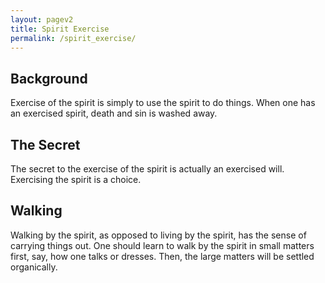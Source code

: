 ```yaml
---
layout: pagev2
title: Spirit Exercise
permalink: /spirit_exercise/
---
```


## Background

Exercise of the spirit is simply to use the spirit to do things. When one has an exercised spirit, death and sin is washed away.

## The Secret

The secret to the exercise of the spirit is actually an exercised will. Exercising the spirit is a choice.  

## Walking

Walking by the spirit, as opposed to living by the spirit, has the sense of carrying things out. One should learn to walk by the spirit in small matters first, say, how one talks or dresses. Then, the large matters will be settled organically. 